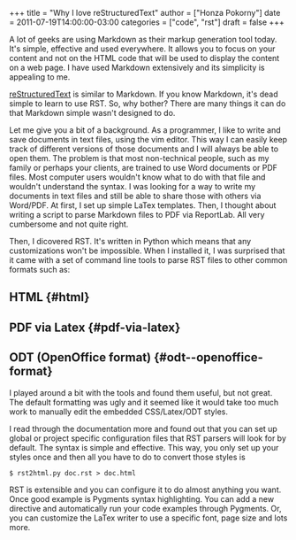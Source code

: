+++
title = "Why I love reStructuredText"
author = ["Honza Pokorny"]
date = 2011-07-19T14:00:00-03:00
categories = ["code", "rst"]
draft = false
+++

A lot of geeks are using Markdown as their markup generation tool today. It's
simple, effective and used everywhere. It allows you to focus on your content
and not on the HTML code that will be used to display the content on a web
page. I have used Markdown extensively and its simplicity is appealing to me.

[reStructuredText](http://docutils.sourceforge.net/) is similar to Markdown. If you know Markdown, it's dead
simple to learn to use RST. So, why bother? There are many things it can do
that Markdown simple wasn't designed to do.

Let me give you a bit of a background. As a programmer, I like to write and
save documents in text files, using the vim editor. This way I can easily keep
track of different versions of those documents and I will always be able to
open them. The problem is that most non-technical people, such as my family or
perhaps your clients, are trained to use Word documents or PDF files. Most
computer users wouldn't know what to do with that file and wouldn't understand
the syntax. I was looking for a way to write my documents in text files and
still be able to share those with others via Word/PDF. At first, I set up
simple LaTex templates. Then, I thought about writing a script to parse
Markdown files to PDF via ReportLab. All very cumbersome and not quite right.

Then, I dicovered RST. It's written in Python which means that any
customizations won't be impossible. When I installed it, I was surprised that
it came with a set of command line tools to parse RST files to other common
formats such as:

## HTML {#html}

## PDF via Latex {#pdf-via-latex}

## ODT (OpenOffice format) {#odt--openoffice-format}

I played around a bit with the tools and found them useful, but not great. The
default formatting was ugly and it seemed like it would take too much work to
manually edit the embedded CSS/Latex/ODT styles.

I read through the documentation more and found out that you can set up global
or project specific configuration files that RST parsers will look for by
default. The syntax is simple and effective. This way, you only set up your
styles once and then all you have to do to convert those styles is

```console
$ rst2html.py doc.rst > doc.html
```

RST is extensible and you can configure it to do almost anything you want. Once
good example is Pygments syntax highlighting. You can add a new directive and
automatically run your code examples through Pygments. Or, you can customize
the LaTex writer to use a specific font, page size and lots more.
